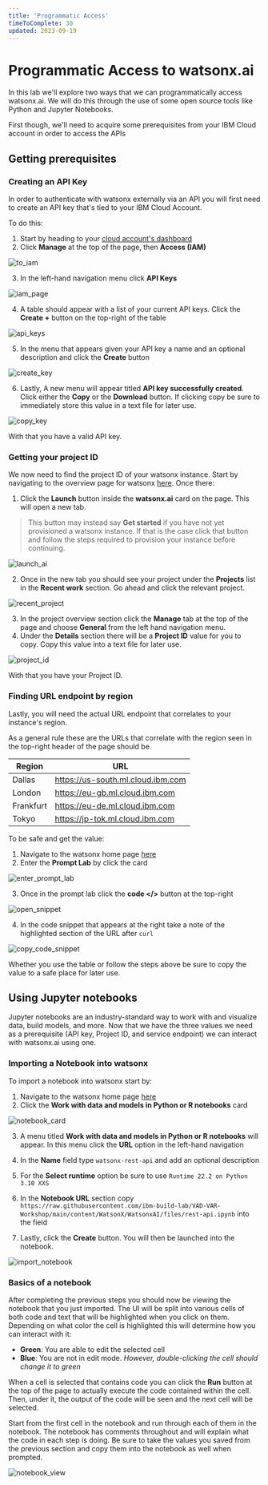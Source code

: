 ```yaml
---
title: 'Programmatic Access'
timeToComplete: 30
updated: 2023-09-19
---
```


# Programmatic Access to watsonx.ai

In this lab we'll explore two ways that we can programmatically access watsonx.ai. We will do this through the use of some open source tools like Python and Jupyter Notebooks.

First though, we'll need to acquire some prerequisites from your IBM Cloud account in order to access the APIs

## Getting prerequisites

### Creating an API Key

In order to authenticate with watsonx externally via an API you will first need to create an API key that's tied to your IBM Cloud Account.

To do this:

1. Start by heading to your [cloud account's dashboard](https://cloud.ibm.com/)
2. Click **Manage** at the top of the page, then **Access (IAM)**

![to_iam](./images/ProgAccess/1.png)

3. In the left-hand navigation menu click **API Keys**

![iam_page](./images/ProgAccess/2.png)

4. A table should appear with a list of your current API keys. Click the **Create +** button on the top-right of the table

![api_keys](./images/ProgAccess/3.png)

5. In the menu that appears given your API key a name and an optional description and click the **Create** button

![create_key](./images/ProgAccess/4.png)

6. Lastly, A new menu will appear titled **API key successfully created**. Click either the **Copy** or the **Download** button. If clicking copy be sure to immediately store this value in a text file for later use.

![copy_key](./images/ProgAccess/5.png)

With that you have a valid API key.

### Getting your project ID

We now need to find the project ID of your watsonx instance. Start by navigating to the overview page for watsonx [here](https://cloud.ibm.com/watsonx/overview). Once there:

1. Click the **Launch** button inside the **watsonx.ai** card on the page. This will open a new tab.

> This button may instead say **Get started** if you have not yet provisioned a watsonx instance. If that is the case click that button and follow the steps required to provision your instance before continuing.

![launch_ai](./images/ProgAccess/6.png)

2. Once in the new tab you should see your project under the **Projects** list in the **Recent work** section. Go ahead and click the relevant project.

![recent_project](./images/ProgAccess/7.png)

3. In the project overview section click the **Manage** tab at the top of the page and choose **General** from the left hand navigation menu.
4. Under the **Details** section there will be a **Project ID** value for you to copy. Copy this value into a text file for later use.

![project_id](./images/ProgAccess/8.png)

With that you have your Project ID.

### Finding URL endpoint by region

Lastly, you will need the actual URL endpoint that correlates to your instance's region.

As a general rule these are the URLs that correlate with the region seen in the top-right header of the page should be

| Region    | URL                               |
| --------- | --------------------------------- |
| Dallas    | https://us-south.ml.cloud.ibm.com |
| London    | https://eu-gb.ml.cloud.ibm.com    |
| Frankfurt | https://eu-de.ml.cloud.ibm.com    |
| Tokyo     | https://jp-tok.ml.cloud.ibm.com   |

To be safe and get the value:

1. Navigate to the watsonx home page [here](https://dataplatform.cloud.ibm.com/wx/home)
2. Enter the **Prompt Lab** by click the card

![enter_prompt_lab](./images/ProgAccess/9.png)

3. Once in the prompt lab click the **code \<\/\>** button at the top-right

![open_snippet](./images/ProgAccess/10.png)

4. In the code snippet that appears at the right take a note of the highlighted section of the URL after `curl`

![copy_code_snippet](./images/ProgAccess/11.png)

Whether you use the table or follow the steps above be sure to copy the value to a safe place for later use.

## Using Jupyter notebooks

Jupyter notebooks are an industry-standard way to work with and visualize data, build models, and more. Now that we have the three values we need as a prerequisite (API key, Project ID, and service endpoint) we can interact with watsonx.ai using one.

### Importing a Notebook into watsonx

To import a notebook into watsonx start by:

1. Navigate to the watsonx home page [here](https://dataplatform.cloud.ibm.com/wx/home)
2. Click the **Work with data and models in Python or R notebooks** card

![notebook_card](./images/ProgAccess/12.png)

3. A menu titled **Work with data and models in Python or R notebooks** will appear. In this menu click the **URL** option in the left-hand navigation

4. In the **Name** field type `watsonx-rest-api` and add an optional description

5. For the **Select runtime** option be sure to use `Runtime 22.2 on Python 3.10 XXS`

6. In the **Notebook URL** section copy `https://raw.githubusercontent.com/ibm-build-lab/VAD-VAR-Workshop/main/content/WatsonX/WatsonxAI/files/rest-api.ipynb` into the field

7. Lastly, click the **Create** button. You will then be launched into the notebook.

![import_notebook](./images/ProgAccess/13.png)

### Basics of a notebook

After completing the previous steps you should now be viewing the notebook that you just imported. The UI will be split into various cells of both code and text that will be highlighted when you click on them. Depending on what color the cell is highlighted this will determine how you can interact with it:

- **Green**: You are able to edit the selected cell
- **Blue**: You are not in edit mode. _However, double-clicking the cell should change it to green_

When a cell is selected that contains code you can click the **Run** button at the top of the page to actually execute the code contained within the cell. Then, under it, the output of the code will be seen and the next cell will be selected.

Start from the first cell in the notebook and run through each of them in the notebook. The notebook has comments throughout and will explain what the code in each step is doing. Be sure to take the values you saved from the previous section and copy them into the notebook as well when prompted.

![notebook_view](./images/ProgAccess/14.png)
